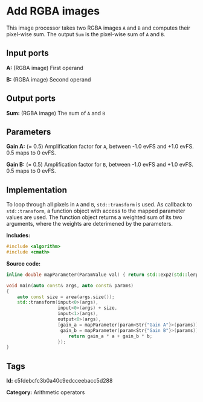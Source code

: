 # Add RGBA images

This image processor takes two RGBA images `A` and `B` and computes their pixel-wise sum. The output `Sum` is the pixel-wise sum of `A` and `B`.

## Input ports

__A:__ (RGBA image) First operand

__B:__ (RGBA image) Second operand

## Output ports

__Sum:__ (RGBA image) The sum of `A` and `B`

## Parameters

__Gain A:__ (= 0.5) Amplification factor for `A`, between -1.0 evFS and +1.0 evFS. 0.5 maps to 0 evFS.

__Gain B:__ (= 0.5) Amplification factor for `B`, between -1.0 evFS and +1.0 evFS. 0.5 maps to 0 evFS.

## Implementation

To loop through all pixels in `A` and `B`, `std::transform` is used. As callback to `std::transform`, a function object with access to the mapped parameter values are used. The function object returns a weighted sum of its two arguments, where the weights are deterimened by the parameters.

__Includes:__ 

```c++
#include <algorithm>
#include <cmath>
```

__Source code:__ 

```c++
inline double mapParameter(ParamValue val) { return std::exp2(std::lerp(-1.0, 1.0, val.value())); }

void main(auto const& args, auto const& params)
{
	auto const size = area(args.size());
	std::transform(input<0>(args),
	               input<0>(args) + size,
	               input<1>(args),
	               output<0>(args),
	               [gain_a = mapParameter(param<Str{"Gain A"}>(params)),
	                gain_b = mapParameter(param<Str{"Gain B"}>(params))](auto a, auto b) {
		               return gain_a * a + gain_b * b;
	               });
}
```

## Tags

__Id:__ c5fdebcfc3b0a40c9edcceebacc5d288

__Category:__ Arithmetic operators